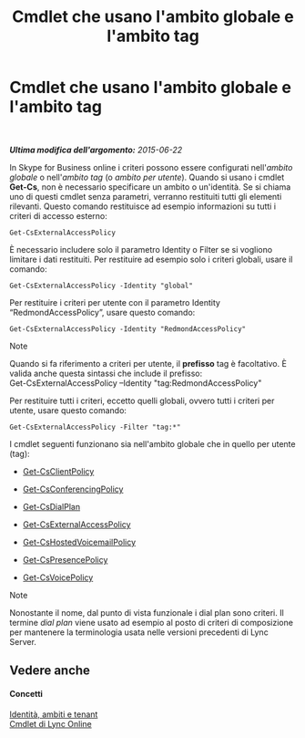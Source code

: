 ﻿---
title: Cmdlet che usano l'ambito globale e l'ambito tag
TOCTitle: Cmdlet che usano l'ambito globale e l'ambito tag
ms:assetid: 1e2bc055-8a72-425e-967b-e253add7018c
ms:mtpsurl: https://technet.microsoft.com/it-it/library/Dn362774(v=OCS.15)
ms:contentKeyID: 56269887
ms.date: 08/24/2015
mtps_version: v=OCS.15
ms.translationtype: HT
---

# Cmdlet che usano l'ambito globale e l'ambito tag

 

_**Ultima modifica dell'argomento:** 2015-06-22_

In Skype for Business online i criteri possono essere configurati nell'*ambito globale* o nell'*ambito tag* (o *ambito per utente*). Quando si usano i cmdlet **Get-Cs**, non è necessario specificare un ambito o un'identità. Se si chiama uno di questi cmdlet senza parametri, verranno restituiti tutti gli elementi rilevanti. Questo comando restituisce ad esempio informazioni su tutti i criteri di accesso esterno:

    Get-CsExternalAccessPolicy

È necessario includere solo il parametro Identity o Filter se si vogliono limitare i dati restituiti. Per restituire ad esempio solo i criteri globali, usare il comando:

    Get-CsExternalAccessPolicy -Identity "global"

Per restituire i criteri per utente con il parametro Identity “RedmondAccessPolicy”, usare questo comando:

    Get-CsExternalAccessPolicy -Identity "RedmondAccessPolicy"


> [!NOTE]
> Quando si fa riferimento a criteri per utente, il <STRONG>prefisso</STRONG> tag è facoltativo. È valida anche questa sintassi che include il prefisso:<BR>Get-CsExternalAccessPolicy –Identity "tag:RedmondAccessPolicy"



Per restituire tutti i criteri, eccetto quelli globali, ovvero tutti i criteri per utente, usare questo comando:

    Get-CsExternalAccessPolicy -Filter "tag:*"

I cmdlet seguenti funzionano sia nell'ambito globale che in quello per utente (tag):

  - [Get-CsClientPolicy](https://docs.microsoft.com/en-us/powershell/module/skype/Get-CsClientPolicy)

  - [Get-CsConferencingPolicy](get-csconferencingpolicy.md)

  - [Get-CsDialPlan](get-csdialplan.md)

  - [Get-CsExternalAccessPolicy](get-csexternalaccesspolicy.md)

  - [Get-CsHostedVoicemailPolicy](get-cshostedvoicemailpolicy.md)

  - [Get-CsPresencePolicy](get-cspresencepolicy.md)

  - [Get-CsVoicePolicy](get-csvoicepolicy.md)


> [!NOTE]
> Nonostante il nome, dal punto di vista funzionale i dial plan sono criteri. Il termine <EM>dial plan</EM> viene usato ad esempio al posto di criteri di composizione per mantenere la terminologia usata nelle versioni precedenti di Lync Server.



## Vedere anche

#### Concetti

[Identità, ambiti e tenant](identities-scopes-and-tenants-in-skype-for-business-online.md)  
[Cmdlet di Lync Online](the-skype-for-business-online-cmdlets.md)

